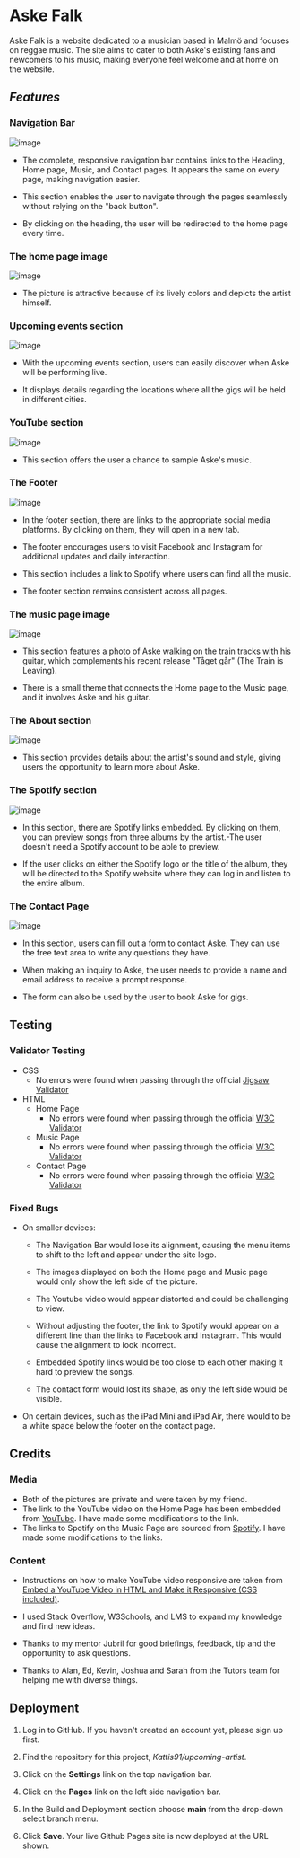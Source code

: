 # Aske Falk

Aske Falk is a website dedicated to a musician based in Malmö and focuses on reggae music. The site aims to cater to both Aske's existing fans and newcomers to his music, making everyone feel welcome and at home on the website.

## _Features_

### Navigation Bar

![image](https://github.com/Kattis91/upcoming-artist/assets/139248768/66008ed1-597a-448e-8e32-71cf0acf3efa)

 - The complete, responsive navigation bar contains links to the Heading, Home page, Music, and Contact pages. It appears the same on every page, making navigation easier.

 - This section enables the user to navigate through the pages seamlessly without relying on the "back button".

 - By clicking on the heading, the user will be redirected to the home page every time.

### The home page image

![image](https://github.com/Kattis91/upcoming-artist/assets/139248768/6ec23eb1-2ccd-493f-82f1-65aaf55b22fe)

- The picture is attractive because of its lively colors and depicts the artist himself.

### Upcoming events section

![image](https://github.com/Kattis91/upcoming-artist/assets/139248768/0850150d-7518-4cf0-853b-f72d994da506)

- With the upcoming events section, users can easily discover when Aske will be performing live.

- It displays details regarding the locations where all the gigs will be held in different cities.

### YouTube section

![image](https://github.com/Kattis91/upcoming-artist/assets/139248768/bdc5e9b2-aa17-4edf-ae39-d3340b22d3a4)

- This section offers the user a chance to sample Aske's music.  

### The Footer

![image](https://github.com/Kattis91/upcoming-artist/assets/139248768/456d0d8a-55e3-450b-8bb3-e44f292facb4)

- In the footer section, there are links to the appropriate social media platforms. By clicking on them, they will open in a new tab.

- The footer encourages users to visit Facebook and Instagram for additional updates and daily interaction.

- This section includes a link to Spotify where users can find all the music.

- The footer section remains consistent across all pages.


### The music page image 

![image](https://github.com/Kattis91/upcoming-artist/assets/139248768/99d34d67-bb6e-48c3-886f-b2b3ed0023f8)

- This section features a photo of Aske walking on the train tracks with his guitar, which complements his recent release "Tåget går" (The Train is Leaving). 

- There is a small theme that connects the Home page to the Music page, and it involves Aske and his guitar.

### The About section

![image](https://github.com/Kattis91/upcoming-artist/assets/139248768/a6108991-7802-4743-a559-ebe9dc1a98ec)

- This section provides details about the artist's sound and style, giving users the opportunity to learn more about Aske.

### The Spotify section

![image](https://github.com/Kattis91/upcoming-artist/assets/139248768/fcf752c1-4916-4e41-a3de-73cc2cbcb5e1)

- In this section, there are Spotify links embedded. By clicking on them, you can preview songs from three albums by the artist.-The user doesn't need a Spotify account to be able to preview.

- If the user clicks on either the Spotify logo or the title of the album, they will be directed to the Spotify website where they can log in and listen to the entire album.

### The Contact Page

![image](https://github.com/Kattis91/upcoming-artist/assets/139248768/9d1ec9f2-9ea6-496a-8f2f-51f217b1e990)

- In this section, users can fill out a form to contact Aske. They can use the free text area to write any questions they have.

- When making an inquiry to Aske, the user needs to provide a name and email address to receive a prompt response.

- The form can also be used by the user to book Aske for gigs.


## Testing

### Validator Testing 

- CSS
  - No errors were found when passing through the official [Jigsaw Validator](https://jigsaw.w3.org/css-validator/validator)
- HTML
  - Home Page
    - No errors were found when passing through the official [W3C Validator](https://validator.w3.org/)
  - Music Page
    - No errors were found when passing through the official [W3C Validator](https://validator.w3.org/)
  - Contact Page
    - No errors were found when passing through the official [W3C Validator](https://validator.w3.org/)
   
### Fixed Bugs

 - On smaller devices:

   - The Navigation Bar would lose its alignment, causing the menu items to shift to the left and appear under the site logo.

   - The images displayed on both the Home page and Music page would only show the left side of the picture.

   - The Youtube video would appear distorted and could be challenging to view.
  
   - Without adjusting the footer, the link to Spotify would appear on a different line than the links to Facebook and Instagram. This would cause the alignment to look incorrect.
  
   - Embedded Spotify links would be too close to each other making it hard to preview the songs.

   - The contact form would lost its shape, as only the left side would be visible.
   
  - On certain devices, such as the iPad Mini and iPad Air, there would to be a white space below the footer on the contact page.

 ## Credits

 ### Media 
 
  - Both of the pictures are private and were taken by my friend.
  - The link to the YouTube video on the Home Page has been embedded from [YouTube](https://www.youtube.com/watch?v=nTsaN-Arjac). I have made some modifications to the link.
  - The links to Spotify on the Music Page are sourced from [Spotify](https://open.spotify.com/artist/47TNB33Ux4tXEC8HX2YTrX). I have made some modifications to the links.

 ### Content
 
  - Instructions on how to make YouTube video responsive are taken from [Embed a YouTube Video in HTML and Make it Responsive (CSS included)](https://www.youtube.com/watch?v=9YffrCViTVk).

  - I used Stack Overflow, W3Schools, and LMS to expand my knowledge and find new ideas.

  - Thanks to my mentor Jubril for good briefings, feedback, tip and the opportunity to ask questions.

  - Thanks to Alan, Ed, Kevin, Joshua and Sarah from the Tutors team for helping me with diverse things.

## Deployment
 
 1. Log in to GitHub. If you haven't created an account yet, please sign up first.

 2. Find the repository for this project, _Kattis91/upcoming-artist_.

 3. Click on the **Settings** link on the top navigation bar.

 4. Click on the **Pages** link on the left side navigation bar. 

 5. In the Build and Deployment section choose **main** from the drop-down select branch menu.

 6. Click **Save**. Your live Github Pages site is now deployed at the URL shown.


 